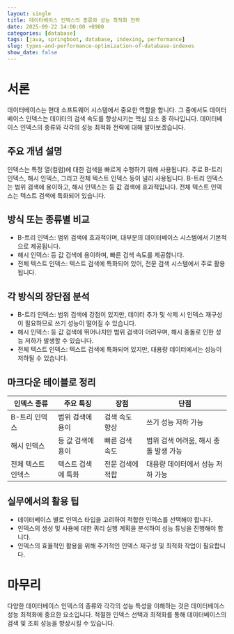 ```yaml
---
layout: single
title: 데이터베이스 인덱스의 종류와 성능 최적화 전략
date: 2025-09-22 14:00:00 +0900
categories: [database]
tags: [java, springboot, database, indexing, performance]
slug: types-and-performance-optimization-of-database-indexes
show_date: false
---
```


# 서론
데이터베이스는 현대 소프트웨어 시스템에서 중요한 역할을 합니다. 그 중에서도 데이터베이스 인덱스는 데이터의 검색 속도를 향상시키는 핵심 요소 중 하나입니다. 데이터베이스 인덱스의 종류와 각각의 성능 최적화 전략에 대해 알아보겠습니다.

## 주요 개념 설명
인덱스는 특정 열(컬럼)에 대한 검색을 빠르게 수행하기 위해 사용됩니다. 주로 B-트리 인덱스, 해시 인덱스, 그리고 전체 텍스트 인덱스 등이 널리 사용됩니다. B-트리 인덱스는 범위 검색에 용이하고, 해시 인덱스는 등 값 검색에 효과적입니다. 전체 텍스트 인덱스는 텍스트 검색에 특화되어 있습니다.

## 방식 또는 종류별 비교
- B-트리 인덱스: 범위 검색에 효과적이며, 대부분의 데이터베이스 시스템에서 기본적으로 제공됩니다.
- 해시 인덱스: 등 값 검색에 용이하며, 빠른 검색 속도를 제공합니다.
- 전체 텍스트 인덱스: 텍스트 검색에 특화되어 있어, 전문 검색 시스템에서 주로 활용됩니다.

## 각 방식의 장단점 분석
- B-트리 인덱스: 범위 검색에 강점이 있지만, 데이터 추가 및 삭제 시 인덱스 재구성이 필요하므로 쓰기 성능이 떨어질 수 있습니다.
- 해시 인덱스: 등 값 검색에 뛰어나지만 범위 검색이 어려우며, 해시 충돌로 인한 성능 저하가 발생할 수 있습니다.
- 전체 텍스트 인덱스: 텍스트 검색에 특화되어 있지만, 대용량 데이터에서는 성능이 저하될 수 있습니다.

## 마크다운 테이블로 정리
| 인덱스 종류       | 주요 특징             | 장점                      | 단점                        |
|-----------------|---------------------|------------------------|--------------------------|
| B-트리 인덱스   | 범위 검색에 용이     | 검색 속도 향상           | 쓰기 성능 저하 가능         |
| 해시 인덱스     | 등 값 검색에 용이     | 빠른 검색 속도           | 범위 검색 어려움, 해시 충돌 발생 가능 |
| 전체 텍스트 인덱스 | 텍스트 검색에 특화  | 전문 검색에 적합          | 대용량 데이터에서 성능 저하 가능 |

## 실무에서의 활용 팁
- 데이터베이스 별로 인덱스 타입을 고려하여 적합한 인덱스를 선택해야 합니다.
- 인덱스의 생성 및 사용에 대한 쿼리 실행 계획을 분석하여 성능 튜닝을 진행해야 합니다.
- 인덱스의 효율적인 활용을 위해 주기적인 인덱스 재구성 및 최적화 작업이 필요합니다.

# 마무리
다양한 데이터베이스 인덱스의 종류와 각각의 성능 특성을 이해하는 것은 데이터베이스 성능 최적화에 중요한 요소입니다. 적절한 인덱스 선택과 최적화를 통해 데이터베이스의 검색 및 조회 성능을 향상시킬 수 있습니다.